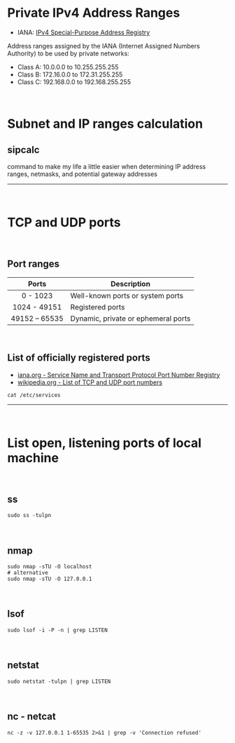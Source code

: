 # Private IPv4 Address Ranges

- IANA: [IPv4 Special-Purpose Address Registry](https://www.iana.org/assignments/iana-ipv4-special-registry/iana-ipv4-special-registry.xhtml)

Address ranges assigned by the IANA (Internet Assigned Numbers Authority) to be used by private networks:

- Class A: 10.0.0.0 to 10.255.255.255
- Class B: 172.16.0.0 to 172.31.255.255
- Class C: 192.168.0.0 to 192.168.255.255


</br>

# Subnet and IP ranges calculation

## sipcalc

command to make my life a little easier when determining IP address ranges, netmasks, and potential gateway addresses

-------------

</br>

# TCP and UDP ports

</br>

## Port ranges

|     Ports     | Description                         |
|:-------------:| ----------------------------------- |
|   0 - 1023    | Well-known ports or system ports    |
| 1024 - 49151  | Registered ports                    |
| 49152 – 65535 | Dynamic, private or ephemeral ports | 

</br>

## List of officially registered ports

- [iana.org - Service Name and Transport Protocol Port Number Registry](https://www.iana.org/assignments/service-names-port-numbers/service-names-port-numbers.xhtml)
- [wikipedia.org - List of TCP and UDP port numbers](https://en.wikipedia.org/wiki/List_of_TCP_and_UDP_port_numbers)

```shell
cat /etc/services
```

-------------

</br>

# List open, listening ports of local machine

</br>

## ss

```shell
sudo ss -tulpn
```

</br>

## nmap

```shell
sudo nmap -sTU -O localhost
# alternative
sudo nmap -sTU -O 127.0.0.1
```

</br>

## lsof

```shell
sudo lsof -i -P -n | grep LISTEN
```

</br>

## netstat

```shell
sudo netstat -tulpn | grep LISTEN
```

</br>

## nc - netcat

```shell
nc -z -v 127.0.0.1 1-65535 2>&1 | grep -v 'Connection refused'
```